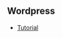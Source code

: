 ## Wordpress 

 - [Tutorial](https://www.youtube.com/watch?v=eMCOE9x5mCc&list=PLgFB6lmeXFOoyP8YUj7TmDnzFrrPcjCf3)
